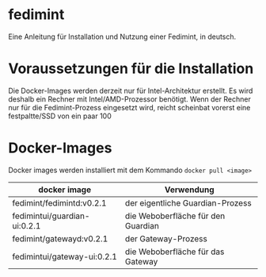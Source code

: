 # fedimint
Eine Anleitung für Installation und Nutzung einer Fedimint, in deutsch.
# Voraussetzungen für die Installation
Die Docker-Images werden derzeit nur für Intel-Architektur erstellt. Es wird deshalb ein Rechner mit Intel/AMD-Prozessor benötigt. 
Wenn der Rechner nur für die Fedimint-Prozess eingesetzt wird, reicht scheinbat vorerst eine festpaltte/SSD von ein paar 100
# Docker-Images
Docker images werden installiert mit dem Kommando `docker pull <image>`

| docker image | Verwendung |
|--|--|
| fedimint/fedimintd:v0.2.1 | der eigentliche Guardian-Prozess |
| fedimintui/guardian-ui:0.2.1 | die Weboberfläche für den Guardian|
| fedimint/gatewayd:v0.2.1 |  der Gateway-Prozess |
| fedimintui/gateway-ui:0.2.1 | die Weboberfläche für das Gateway |






<!--stackedit_data:
eyJoaXN0b3J5IjpbLTU3Mzc3MTU1NSwxODU0NDE3ODg0XX0=
-->
